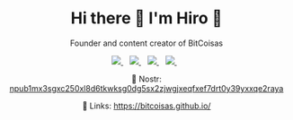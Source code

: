 <h1 align='center'>
  Hi there 👋 I'm Hiro 🧙
</h1>

<p align='center'>
  Founder and content creator of BitCoisas
</p>

<p align='center'>
  
  <a href="https://www.tiktok.com/@bitcoisas" target="_blank">
    <img src="https://img.shields.io/badge/TikTok-000000?style=for-the-badge&logo=tiktok&logoColor=white" / target"_blank">
  </a>&nbsp;&nbsp;
  <a href="https://www.instagram.com/bitcoisas">
    <img src="https://img.shields.io/badge/instagram-%23E4405F.svg?&style=for-the-badge&logo=instagram&logoColor=white" />        
  </a>&nbsp;&nbsp;
  <a href="https://x.com/BitCoisas">
    <img src="https://img.shields.io/badge/X-000000?style=for-the-badge&logo=x&logoColor=white" />        
  </a>&nbsp;&nbsp;
  <a href="https://www.youtube.com/@bit.coisas">
    <img src="https://img.shields.io/badge/YouTube-FF0000?style=for-the-badge&logo=youtube&logoColor=white" />        
  </a>&nbsp;&nbsp;
  
</p>

<p align='center'>
  🦆 Nostr: <a href='https://njump.me/npub1mx3sgxc250xl8d6tkwksg0dg5sx2zjwgjxeqfxef7drt0y39yxxqe2raya'>npub1mx3sgxc250xl8d6tkwksg0dg5sx2zjwgjxeqfxef7drt0y39yxxqe2raya</a>
</p>

<p align='center'>
  🔗 Links: <a href='https://bitcoisas.github.io/'>https://bitcoisas.github.io/</a>
</p>
